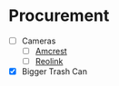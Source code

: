 # Procurement

- [ ] Cameras
	- [ ] [Amcrest](https://amcrest.com/)
	- [ ] [Reolink](https://reolink.com/us/)
- [x] Bigger Trash Can
